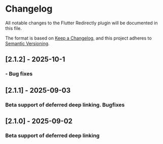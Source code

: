 # Changelog

All notable changes to the Flutter Redirectly plugin will be documented in this file.

The format is based on [Keep a Changelog](https://keepachangelog.com/en/1.0.0/),
and this project adheres to [Semantic Versioning](https://semver.org/spec/v2.0.0.html).

## [2.1.2] - 2025-10-1

### - Bug fixes

## [2.1.1] - 2025-09-03

### Beta support of deferred deep linking. Bugfixes

## [2.1.0] - 2025-09-02

### Beta support of deferred deep linking
